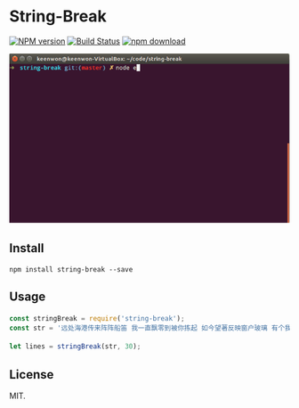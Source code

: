 # String-Break

[![NPM version][npm-image]][npm-url] [![Build Status][travis-image]][travis-url] [![npm download][download-image]][download-url]

![](./example/screenshot.gif)

## Install

```shell
npm install string-break --save
```

## Usage

```js
const stringBreak = require('string-break');
const str = '远处海港传来阵阵船笛 我一直飘零到被你拣起 如今望著反映窗户玻璃 有个我陌生又熟悉';

let lines = stringBreak(str, 30);
```

## License

MIT.

[npm-image]: https://img.shields.io/npm/v/string-break.svg?style=flat-square
[npm-url]: https://www.npmjs.com/package/string-break
[travis-image]: https://img.shields.io/travis/keenwon/string-break.svg?style=flat-square
[travis-url]: https://travis-ci.org/keenwon/string-break
[download-image]: https://img.shields.io/npm/dm/string-break.svg?style=flat-square
[download-url]: https://npmjs.org/package/string-break